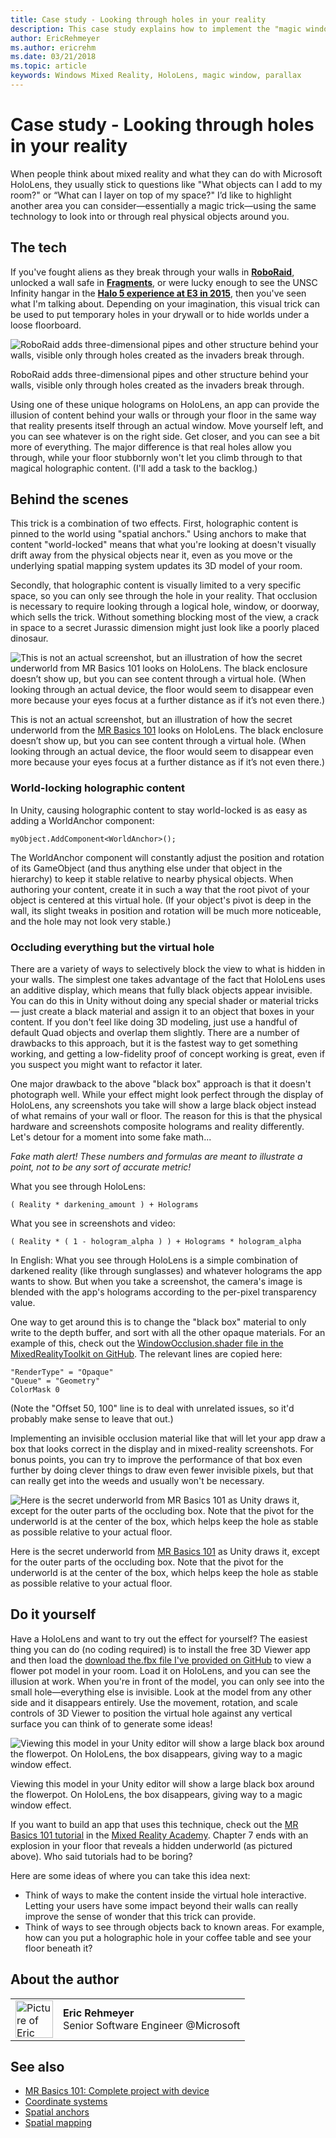 ```yaml
---
title: Case study - Looking through holes in your reality
description: This case study explains how to implement the "magic window" effect on HoloLens, allowing the user to see behind walls, under the floor, and into virtual openings within their actual environment.
author: EricRehmeyer
ms.author: ericrehm
ms.date: 03/21/2018
ms.topic: article
keywords: Windows Mixed Reality, HoloLens, magic window, parallax
---
```




# Case study - Looking through holes in your reality

When people think about mixed reality and what they can do with Microsoft HoloLens, they usually stick to questions like "What objects can I add to my room?" or “What can I layer on top of my space?" I’d like to highlight another area you can consider—essentially a magic trick—using the same technology to look into or through real physical objects around you.

## The tech

If you've fought aliens as they break through your walls in **[RoboRaid](https://www.youtube.com/watch?v=Hf9qkURqtbM)**, unlocked a wall safe in **[Fragments](case-study-creating-an-immersive-experience-in-fragments.md)**, or were lucky enough to see the UNSC Infinity hangar in the **[Halo 5 experience at E3 in 2015](https://www.youtube.com/watch?v=QDw5QjDtFy8)**, then you've seen what I'm talking about. Depending on your imagination, this visual trick can be used to put temporary holes in your drywall or to hide worlds under a loose floorboard.

![RoboRaid adds three-dimensional pipes and other structure behind your walls, visible only through holes created as the invaders break through.](images/roboraid-640px.png)

RoboRaid adds three-dimensional pipes and other structure behind your walls, visible only through holes created as the invaders break through.

Using one of these unique holograms on HoloLens, an app can provide the illusion of content behind your walls or through your floor in the same way that reality presents itself through an actual window. Move yourself left, and you can see whatever is on the right side. Get closer, and you can see a bit more of everything. The major difference is that real holes allow you through, while your floor stubbornly won't let you climb through to that magical holographic content. (I'll add a task to the backlog.)

## Behind the scenes

This trick is a combination of two effects. First, holographic content is pinned to the world using "spatial anchors." Using anchors to make that content "world-locked" means that what you're looking at doesn't visually drift away from the physical objects near it, even as you move or the underlying spatial mapping system updates its 3D model of your room.

Secondly, that holographic content is visually limited to a very specific space, so you can only see through the hole in your reality. That occlusion is necessary to require looking through a logical hole, window, or doorway, which sells the trick. Without something blocking most of the view, a crack in space to a secret Jurassic dimension might just look like a poorly placed dinosaur.

![This is not an actual screenshot, but an illustration of how the secret underworld from MR Basics 101 looks on HoloLens. The black enclosure doesn’t show up, but you can see content through a virtual hole. (When looking through an actual device, the floor would seem to disappear even more because your eyes focus at a further distance as if it’s not even there.)](images/origamiholecomposited-640px.png)

This is not an actual screenshot, but an illustration of how the secret underworld from the [MR Basics 101](holograms-101.md) looks on HoloLens. The black enclosure doesn’t show up, but you can see content through a virtual hole. (When looking through an actual device, the floor would seem to disappear even more because your eyes focus at a further distance as if it’s not even there.)

### World-locking holographic content

In Unity, causing holographic content to stay world-locked is as easy as adding a WorldAnchor component:

```
myObject.AddComponent<WorldAnchor>();
```

The WorldAnchor component will constantly adjust the position and rotation of its GameObject (and thus anything else under that object in the hierarchy) to keep it stable relative to nearby physical objects. When authoring your content, create it in such a way that the root pivot of your object is centered at this virtual hole. (If your object's pivot is deep in the wall, its slight tweaks in position and rotation will be much more noticeable, and the hole may not look very stable.)

### Occluding everything but the virtual hole

There are a variety of ways to selectively block the view to what is hidden in your walls. The simplest one takes advantage of the fact that HoloLens uses an additive display, which means that fully black objects appear invisible. You can do this in Unity without doing any special shader or material tricks— just create a black material and assign it to an object that boxes in your content. If you don't feel like doing 3D modeling, just use a handful of default Quad objects and overlap them slightly. There are a number of drawbacks to this approach, but it is the fastest way to get something working, and getting a low-fidelity proof of concept working is great, even if you suspect you might want to refactor it later.

One major drawback to the above "black box" approach is that it doesn't photograph well. While your effect might look perfect through the display of HoloLens, any screenshots you take will show a large black object instead of what remains of your wall or floor. The reason for this is that the physical hardware and screenshots composite holograms and reality differently. Let's detour for a moment into some fake math...

*Fake math alert! These numbers and formulas are meant to illustrate a point, not to be any sort of accurate metric!*

What you see through HoloLens:

```
( Reality * darkening_amount ) + Holograms
```

What you see in screenshots and video:

```
( Reality * ( 1 - hologram_alpha ) ) + Holograms * hologram_alpha
```

In English: What you see through HoloLens is a simple combination of darkened reality (like through sunglasses) and whatever holograms the app wants to show. But when you take a screenshot, the camera's image is blended with the app's holograms according to the per-pixel transparency value.

One way to get around this is to change the "black box" material to only write to the depth buffer, and sort with all the other opaque materials. For an example of this, check out the [WindowOcclusion.shader file in the MixedRealityToolkit on GitHub](https://github.com/Microsoft/MixedRealityToolkit-Unity/blob/master/Assets/HoloToolkit/Utilities/Shaders/WindowOcclusion.shader). The relevant lines are copied here:

```
"RenderType" = "Opaque"
"Queue" = "Geometry"
ColorMask 0
```

(Note the "Offset 50, 100" line is to deal with unrelated issues, so it'd probably make sense to leave that out.)

Implementing an invisible occlusion material like that will let your app draw a box that looks correct in the display and in mixed-reality screenshots. For bonus points, you can try to improve the performance of that box even further by doing clever things to draw even fewer invisible pixels, but that can really get into the weeds and usually won't be necessary.

![Here is the secret underworld from MR Basics 101 as Unity draws it, except for the outer parts of the occluding box. Note that the pivot for the underworld is at the center of the box, which helps keep the hole as stable as possible relative to your actual floor.](images/underworld-occluded-640px.png)

Here is the secret underworld from [MR Basics 101](holograms-101.md) as Unity draws it, except for the outer parts of the occluding box. Note that the pivot for the underworld is at the center of the box, which helps keep the hole as stable as possible relative to your actual floor.

## Do it yourself

Have a HoloLens and want to try out the effect for yourself? The easiest thing you can do (no coding required) is to install the free 3D Viewer app and then load the [download the.fbx file I've provided on GitHub](https://github.com/Microsoft/HolographicAcademy/tree/CaseStudy-MagicWindow/MagicWindow) to view a flower pot model in your room. Load it on HoloLens, and you can see the illusion at work. When you're in front of the model, you can only see into the small hole—everything else is invisible. Look at the model from any other side and it disappears entirely. Use the movement, rotation, and scale controls of 3D Viewer to position the virtual hole against any vertical surface you can think of to generate some ideas!

![Viewing this model in your Unity editor will show a large black box around the flowerpot. On HoloLens, the box disappears, giving way to a magic window effect.](images/magicwindowflowerpotineditor.png)

Viewing this model in your Unity editor will show a large black box around the flowerpot. On HoloLens, the box disappears, giving way to a magic window effect.

If you want to build an app that uses this technique, check out the [MR Basics 101 tutorial](holograms-101.md) in the [Mixed Reality Academy](academy.md). Chapter 7 ends with an explosion in your floor that reveals a hidden underworld (as pictured above). Who said tutorials had to be boring?

Here are some ideas of where you can take this idea next:
* Think of ways to make the content inside the virtual hole interactive. Letting your users have some impact beyond their walls can really improve the sense of wonder that this trick can provide.
* Think of ways to see through objects back to known areas. For example, how can you put a holographic hole in your coffee table and see your floor beneath it?

## About the author

<table style="border-collapse:collapse">
<tr>
<td style="border-style: none" width="60px"><img alt="Picture of Eric Rehmeyer" width="60" height="60" src="images/genericusertile.jpg"></td>
<td style="border-style: none"><b>Eric Rehmeyer</b><br>Senior Software Engineer @Microsoft</td>
</tr>
</table>

## See also
* [MR Basics 101: Complete project with device](holograms-101.md)
* [Coordinate systems](coordinate-systems.md)
* [Spatial anchors](spatial-anchors.md)
* [Spatial mapping](spatial-mapping.md)
